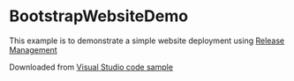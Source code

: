 # BootstrapWebsiteDemo
This example is to demonstrate a simple website deployment using [Release Management](https://www.visualstudio.com/features/release-management-vs)


Downloaded from [Visual Studio code sample](https://code.msdn.microsoft.com/ASPNET-MVC-4-Bootstrap-21f6031e#content)


